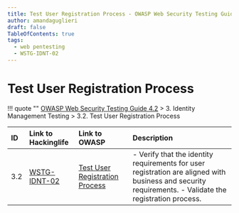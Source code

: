 ```yaml
---
title: Test User Registration Process - OWASP Web Security Testing Guide 
author: amandaguglieri
draft: false
TableOfContents: true
tags:
  - web pentesting
  - WSTG-IDNT-02
---
```




# Test User Registration Process

!!! quote ""
	[OWASP Web Security Testing Guide 4.2](index.md) > 3. Identity Management Testing > 3.2. Test User Registration Process

|ID|Link to Hackinglife|Link to OWASP|Description|
|:---|:---|:---|:---|
|3.2|[WSTG-IDNT-02](WSTG-IDNT-02.md)|[Test User Registration Process](https://owasp.org/www-project-web-security-testing-guide/latest/4-Web_Application_Security_Testing/03-Identity_Management_Testing/02-Test_User_Registration_Process)|- Verify that the identity requirements for user registration are aligned with business and security requirements.  - Validate the registration process.|
